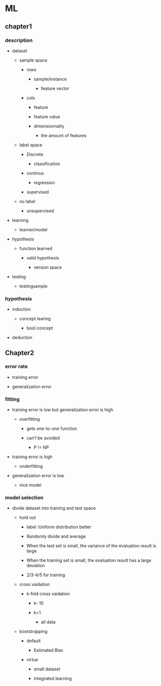 # ML


## chapter1

### description

- dataset

	- sample space

		- rows

			- sample/instance

				- feature vector

		- cols

			- feature

			- feature value

			- dimensionnalty 

				- the amount of features

	- label space

		- Discrete

			- classification

		- continus

			- regression

		- supervised

	- no label

		- unsupervised

- learning

	- learner/model

- hypothesis

	- function learned

		- valid hypothesis

			- version space

- testing

	- testingsample

### hypothesis

- induction

	- concept learing

		- bool concept

- deduction

## Chapter2

### error rate

- training error

- generalization error

### fitting

- training error is low but generalization error  is high

	- overfitting

		- gets one-to-one function

		- can’t be avoided

			- P != NP

- training error is high

	- underfitting

- generalization error  is low

	- nice model

### model selection 

- divide dataset into training and test space

	- hold out

		- label :Uniform distribution better

		- Randomly divide and average

		- When the test set is small, the variance of the evaluation result is large

		- When the training set is small, the evaluation result has a large deviation 

		- 2/3-4/5 for training

	- cross vaidation

		- k-fold cross vaidation

			- k- 10

			- k=1

				- all data

	- bootstrapping

		- default

			- Estimated Bias

		- virtue

			- small dataset

			- Integrated learning

